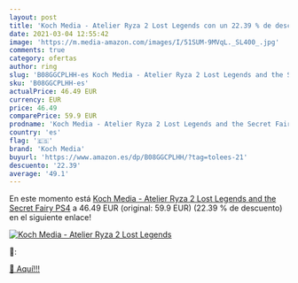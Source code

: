 ```yaml
---
layout: post
title: 'Koch Media - Atelier Ryza 2 Lost Legends con un 22.39 % de descuento'
date: 2021-03-04 12:55:42
image: 'https://m.media-amazon.com/images/I/51SUM-9MVqL._SL400_.jpg'
comments: true
category: ofertas
author: ring
slug: 'B08GGCPLHH-es Koch Media - Atelier Ryza 2 Lost Legends and the Secret...'
sku: 'B08GGCPLHH-es'
actualPrice: 46.49 EUR
currency: EUR
price: 46.49
comparePrice: 59.9 EUR
prodname: 'Koch Media - Atelier Ryza 2 Lost Legends and the Secret Fairy  PS4'
country: 'es'
flag: '🇪🇸'
brand: 'Koch Media'
buyurl: 'https://www.amazon.es/dp/B08GGCPLHH/?tag=tolees-21'
descuento: '22.39'
average: '49.1'
---
```


En este momento está [Koch Media - Atelier Ryza 2 Lost Legends and the Secret Fairy  PS4](https://www.amazon.es/dp/B08GGCPLHH/?tag=tolees-21) a 46.49 EUR (original: 59.9 EUR) (22.39 %  de descuento) en el siguiente enlace!

[![Koch Media - Atelier Ryza 2 Lost Legends](https://m.media-amazon.com/images/I/51SUM-9MVqL._SL400_.jpg)](https://www.amazon.es/dp/B08GGCPLHH/?tag=tolees-21)

🔎:


[🛒 Aquí!!!](https://www.amazon.es/dp/B08GGCPLHH/?tag=tolees-21)
